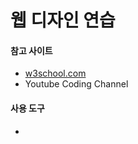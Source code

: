 # 웹 디자인 연습

#### 참고 사이트
* [w3school.com](http://w3school.com)
* Youtube Coding Channel

#### 사용 도구
* 
